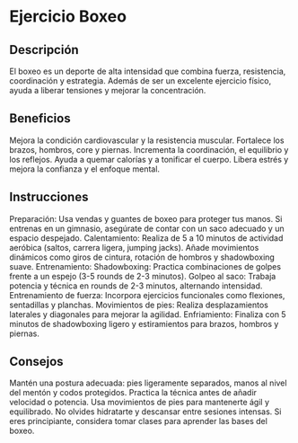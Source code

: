 # Ejercicio Boxeo

## Descripción
El boxeo es un deporte de alta intensidad que combina fuerza, resistencia, coordinación y estrategia. Además de ser un excelente ejercicio físico, ayuda a liberar tensiones y mejorar la concentración.

## Beneficios
Mejora la condición cardiovascular y la resistencia muscular.
Fortalece los brazos, hombros, core y piernas.
Incrementa la coordinación, el equilibrio y los reflejos.
Ayuda a quemar calorías y a tonificar el cuerpo.
Libera estrés y mejora la confianza y el enfoque mental.

## Instrucciones
Preparación:
Usa vendas y guantes de boxeo para proteger tus manos.
Si entrenas en un gimnasio, asegúrate de contar con un saco adecuado y un espacio despejado.
Calentamiento:
Realiza de 5 a 10 minutos de actividad aeróbica (saltos, carrera ligera, jumping jacks).
Añade movimientos dinámicos como giros de cintura, rotación de hombros y shadowboxing suave.
Entrenamiento:
Shadowboxing: Practica combinaciones de golpes frente a un espejo (3-5 rounds de 2-3 minutos).
Golpeo al saco: Trabaja potencia y técnica en rounds de 2-3 minutos, alternando intensidad.
Entrenamiento de fuerza: Incorpora ejercicios funcionales como flexiones, sentadillas y planchas.
Movimientos de pies: Realiza desplazamientos laterales y diagonales para mejorar la agilidad.
Enfriamiento:
Finaliza con 5 minutos de shadowboxing ligero y estiramientos para brazos, hombros y piernas.

## Consejos
Mantén una postura adecuada: pies ligeramente separados, manos al nivel del mentón y codos protegidos.
Practica la técnica antes de añadir velocidad o potencia.
Usa movimientos de pies para mantenerte ágil y equilibrado.
No olvides hidratarte y descansar entre sesiones intensas.
Si eres principiante, considera tomar clases para aprender las bases del boxeo.
